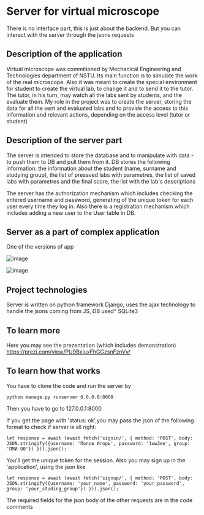 # Server for virtual microscope

There is no interface part, this is just about the backend. But you can interact with the server through the jsons requests

## Description of the application

Virtual microscope was commitioned by Mechanical Engineering and Technologies department of NSTU. Its main function is to simulate the work of the real microscope. Also it was meant to create the special environment for student to create the virtual lab, to change it and to send it to the tutor. The tutor, in his turn, may watch all the labs sent by students, and the evaluate them. My role in the project was to create the server, storing the data for all the sent and evaluated labs and to provide the access to this information and relevant actions, depending on the access level (tutor or student)

## Description of the server part

The server is intended to store the database and to manipulate with data - to push them to DB and pull them from it.
DB stores the following information: the information about the student (name, surname and studying group), the list of presaved labs with parametres, the list of saved labs with parametres and the final score, the list with the lab's descriptions

The server has the authorization mechanism which includes checking the entered username and password, generating of the unique token for each user every time they log in. Also there is a registration mechanism which includes adding a new user to the User table in DB.


## Server as a part of complex application

One of the versions of app

![image](https://user-images.githubusercontent.com/68100447/173196556-8cd14b74-85d1-4151-b4c5-16291fa16f6b.png)

![image](https://user-images.githubusercontent.com/68100447/173196615-24629224-edee-4085-a327-c2c330103a18.png)



## Project technologies

Server is written on python framework Django, uses the ajax technology to handle the jsons coming from JS, DB used^ SQLite3


## To learn more

Here you may see the prezentation (which includes demonstration) https://prezi.com/view/PU9BxluxFhGGzsnFznVv/

## To learn how that works

You have to clone the code and run the server by

`python manage.py runserver 0.0.0.0:8000`

Then you have to go to 127.0.0.1:8000

If you get the page with 'status: ok',you may pass the json of the following format to check if server is all right:

`let response = await (await fetch('signin/', {
method: 'POST',
body: JSON.stringify({username: 'Попов Игорь', password: '1ww3ee', group: 'ПМИ-90'})
})).json();`

You'll get the unique token for the session. Also you may sign up in the 'application', using the json like 

`let response = await (await fetch('signup/', {
method: 'POST',
body: JSON.stringify({username: 'your_name', password: 'your_password', group: 'your_studing_group'})
})).json();`

The required fields for the json body of the other requests are in the code comments
